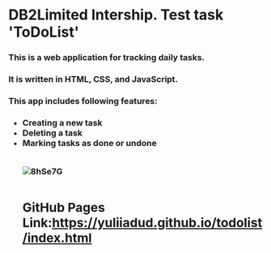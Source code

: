 # DB2Limited Intership. Test task 'ToDoList'

<h3>This is a web application for tracking daily tasks.</h3>
<h3>It is written in HTML, CSS, and JavaScript.<h3>
<h3>This app includes following features:<h3>
<ul>
   <li>Creating  a new task</li>
   <li>Deleting a task</li>
   <li>Marking tasks as done or undone</li>
</u><br>

![8hSe7G](https://i.makeagif.com/media/2-20-2021/8hSe7G.gif)

# <h2>GitHub Pages Link:https://yuliiadud.github.io/todolist/index.html</h2>
